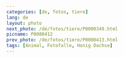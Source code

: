 ```yaml
---
categories: [de, fotos, tiere]
lang: de
layout: photo
next_photo: /de/fotos/tiere/P0000349.html
picname: P0000412
prev_photo: /de/fotos/tiere/P0000413.html
tags: [Animal, Fotofalle, Honig Dachse]
---
```

